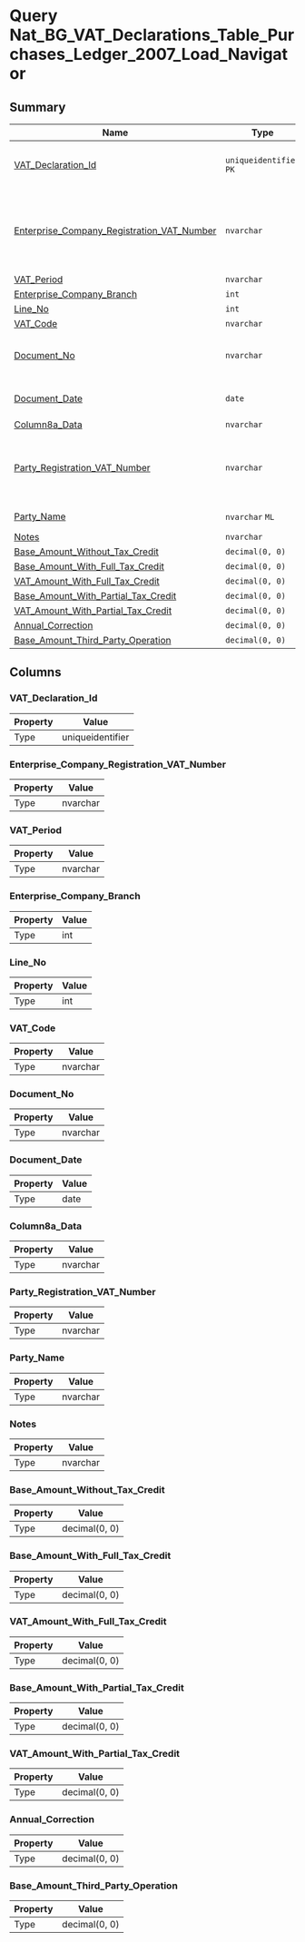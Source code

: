 # Query Nat_BG_VAT_Declarations_Table_Purchases_Ledger_2007_Load_Navigator


## Summary

| Name | Type | Description |
| - | - | --- |
|[VAT_Declaration_Id](#vat_declaration_id)|`uniqueidentifier` `PK`|Unique identification of the VAT declaration.|
|[Enterprise_Company_Registration_VAT_Number](#enterprise_company_registration_vat_number)|`nvarchar` |VAT registration number where applicable. NULL means that VAT number is not applicable or unknown|
|[VAT_Period](#vat_period)|`nvarchar` ||
|[Enterprise_Company_Branch](#enterprise_company_branch)|`int` ||
|[Line_No](#line_no)|`int` ||
|[VAT_Code](#vat_code)|`nvarchar` ||
|[Document_No](#document_no)|`nvarchar` |Document number, unique within Document_Type_Id|
|[Document_Date](#document_date)|`date` |The date on which the document was issued|
|[Column8a_Data](#column8a_data)|`nvarchar` ||
|[Party_Registration_VAT_Number](#party_registration_vat_number)|`nvarchar` |VAT number by registration (or national number) for the party specified by Party_Id.|
|[Party_Name](#party_name)|`nvarchar` `ML`|The name of the party|
|[Notes](#notes)|`nvarchar` ||
|[Base_Amount_Without_Tax_Credit](#base_amount_without_tax_credit)|`decimal(0, 0)` ||
|[Base_Amount_With_Full_Tax_Credit](#base_amount_with_full_tax_credit)|`decimal(0, 0)` ||
|[VAT_Amount_With_Full_Tax_Credit](#vat_amount_with_full_tax_credit)|`decimal(0, 0)` ||
|[Base_Amount_With_Partial_Tax_Credit](#base_amount_with_partial_tax_credit)|`decimal(0, 0)` ||
|[VAT_Amount_With_Partial_Tax_Credit](#vat_amount_with_partial_tax_credit)|`decimal(0, 0)` ||
|[Annual_Correction](#annual_correction)|`decimal(0, 0)` ||
|[Base_Amount_Third_Party_Operation](#base_amount_third_party_operation)|`decimal(0, 0)` ||

## Columns

### VAT_Declaration_Id

| Property | Value |
| - | - |
|Type|uniqueidentifier|

### Enterprise_Company_Registration_VAT_Number

| Property | Value |
| - | - |
|Type|nvarchar|

### VAT_Period

| Property | Value |
| - | - |
|Type|nvarchar|

### Enterprise_Company_Branch

| Property | Value |
| - | - |
|Type|int|

### Line_No

| Property | Value |
| - | - |
|Type|int|

### VAT_Code

| Property | Value |
| - | - |
|Type|nvarchar|

### Document_No

| Property | Value |
| - | - |
|Type|nvarchar|

### Document_Date

| Property | Value |
| - | - |
|Type|date|

### Column8a_Data

| Property | Value |
| - | - |
|Type|nvarchar|

### Party_Registration_VAT_Number

| Property | Value |
| - | - |
|Type|nvarchar|

### Party_Name

| Property | Value |
| - | - |
|Type|nvarchar|

### Notes

| Property | Value |
| - | - |
|Type|nvarchar|

### Base_Amount_Without_Tax_Credit

| Property | Value |
| - | - |
|Type|decimal(0, 0)|

### Base_Amount_With_Full_Tax_Credit

| Property | Value |
| - | - |
|Type|decimal(0, 0)|

### VAT_Amount_With_Full_Tax_Credit

| Property | Value |
| - | - |
|Type|decimal(0, 0)|

### Base_Amount_With_Partial_Tax_Credit

| Property | Value |
| - | - |
|Type|decimal(0, 0)|

### VAT_Amount_With_Partial_Tax_Credit

| Property | Value |
| - | - |
|Type|decimal(0, 0)|

### Annual_Correction

| Property | Value |
| - | - |
|Type|decimal(0, 0)|

### Base_Amount_Third_Party_Operation

| Property | Value |
| - | - |
|Type|decimal(0, 0)|


